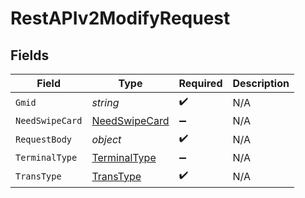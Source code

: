 # RestAPIv2ModifyRequest


## Fields

| Field                                                 | Type                                                  | Required                                              | Description                                           |
| ----------------------------------------------------- | ----------------------------------------------------- | ----------------------------------------------------- | ----------------------------------------------------- |
| `Gmid`                                                | *string*                                              | :heavy_check_mark:                                    | N/A                                                   |
| `NeedSwipeCard`                                       | [NeedSwipeCard](../../models/shared/NeedSwipeCard.md) | :heavy_minus_sign:                                    | N/A                                                   |
| `RequestBody`                                         | *object*                                              | :heavy_check_mark:                                    | N/A                                                   |
| `TerminalType`                                        | [TerminalType](../../models/shared/TerminalType.md)   | :heavy_minus_sign:                                    | N/A                                                   |
| `TransType`                                           | [TransType](../../models/shared/TransType.md)         | :heavy_check_mark:                                    | N/A                                                   |
